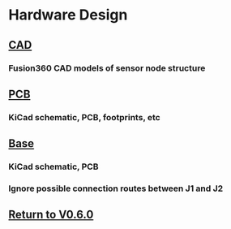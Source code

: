 # Hardware Design
## [CAD](CAD)
### Fusion360 CAD models of sensor node structure

## [PCB](PCB)
### KiCad schematic, PCB, footprints, etc

## [Base](https://github.com/ARTS-Laboratory/Smart-Penetrometer-with-Edge-Computing-and-Intelligent-Embedded-Systems/tree/main/System_development/Columbia/V0/V0.6/V0.6.0/hardware_design/Base%20Station/SPECIES_receiver)
### KiCad schematic, PCB
### Ignore possible connection routes between J1 and J2

## [Return to V0.6.0](https://github.com/ARTS-Laboratory/Smart-Penetrometer-with-Edge-Computing-and-Intelligent-Embedded-Systems/blob/main/V0/V0.6/V0.6.0)


